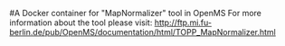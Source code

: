 #A Docker container for "MapNormalizer" tool in OpenMS
For more information about the tool please visit:
http://ftp.mi.fu-berlin.de/pub/OpenMS/documentation/html/TOPP_MapNormalizer.html
